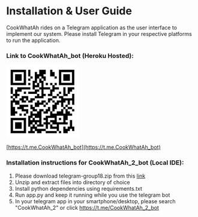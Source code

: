 # Installation & User Guide
CookWhatAh rides on a Telegram application as the user interface to implement our system. Please install Telegram in your respective platforms to run the application.

### Link to CookWhatAh_bot (Heroku Hosted):
![Scan QR Code to Access Telegram Chat](https://github.com/JS-code-dev/PRS-PM-2020-10-29-IS02PT-GRP18-CookWhatAh/blob/main/SystemCode/telegram/CookWhatAh_QR_Code_Heroku.jpg)

[https://t.me.CookWhatAh_bot](https://t.me.CookWhatAh_bot)

### Installation instructions for CookWhatAh_2_bot (Local IDE):
1. Please download telegram-group18.zip from this [link](https://github.com/JS-code-dev/PRS-PM-2020-10-29-IS02PT-GRP18-CookWhatAh/blob/main/SystemCode/telegram/CookWhatAh_2_LocalIDE.zip)
2. Unzip and extract files into directory of choice
3. Install python dependencies using requirements.txt
4. Run app.py and keep it running while you use the telegram bot
5. In your telegram app in your smartphone/desktop, please search "CookWhatAh_2" or click https://t.me/CookWhatAh_2_bot
